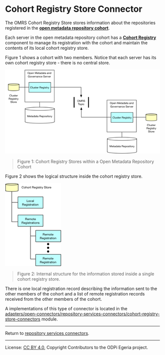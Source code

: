 <!-- SPDX-License-Identifier: CC-BY-4.0 -->
<!-- Copyright Contributors to the ODPi Egeria project. -->

# Cohort Registry Store Connector

The OMRS Cohort Registry Store stores information about the repositories registered in
the **[open metadata repository cohort](../../open-metadata-repository-cohort.md)**.  

Each server in the open metadata repository cohort has
a **[Cohort Registry](../cohort-registry.md)** component to manage
its registration with the cohort and maintain the contents of
its local cohort registry store.

Figure 1 shows a cohort with two members.  Notice that each server has its own
cohort registry store - there is no central store.

![Figure 1: Cohort Registry Stores within a Open Metadata Repository Cohort](cohort-registry-stores-in-a-cohort.png)
> Figure 1: Cohort Registry Stores within a Open Metadata Repository Cohort

Figure 2 shows the logical structure inside the cohort registry store.

![Figure 2: Internal structure for the information stored inside a single cohort registry store](cohort-registry-store-contents.png)
> Figure 2: Internal structure for the information stored inside a single
cohort registry store.

There is one local registration record describing the information sent to
the other members of the cohort and a list of remote registration records received from
the other members of the cohort.

A implementations of this type of connector is
located in the
[adapters/open-connectors/repository-services-connectors/cohort-registry-store-connectors](../../../../adapters/open-connectors/repository-services-connectors/cohort-registry-store-connectors)
module.

----
Return to [repository services connectors](.).

----
License: [CC BY 4.0](https://creativecommons.org/licenses/by/4.0/),
Copyright Contributors to the ODPi Egeria project.

